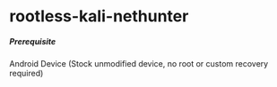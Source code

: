 # rootless-kali-nethunter
<h5>Prerequisite</h5>
Android Device
(Stock unmodified device, no root or custom recovery required)

